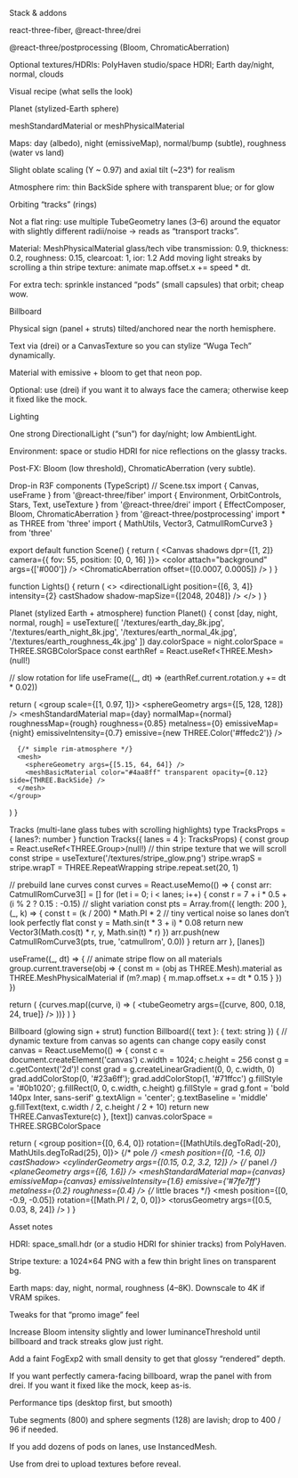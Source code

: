 Stack & addons

react-three-fiber, @react-three/drei

@react-three/postprocessing (Bloom, ChromaticAberration)

Optional textures/HDRIs: PolyHaven studio/space HDRI; Earth day/night, normal, clouds

Visual recipe (what sells the look)

Planet (stylized-Earth sphere)

meshStandardMaterial or meshPhysicalMaterial

Maps: day (albedo), night (emissiveMap), normal/bump (subtle), roughness (water vs land)

Slight oblate scaling (Y ~ 0.97) and axial tilt (~23°) for realism

Atmosphere rim: thin BackSide sphere with transparent blue; or <EffectComposer><Bloom/></EffectComposer> for glow

Orbiting “tracks” (rings)

Not a flat ring: use multiple TubeGeometry lanes (3–6) around the equator with slightly different radii/noise → reads as “transport tracks”.

Material: MeshPhysicalMaterial glass/tech vibe
transmission: 0.9, thickness: 0.2, roughness: 0.15, clearcoat: 1, ior: 1.2
Add moving light streaks by scrolling a thin stripe texture: animate map.offset.x += speed * dt.

For extra tech: sprinkle instanced “pods” (small capsules) that orbit; cheap wow.

Billboard

Physical sign (panel + struts) tilted/anchored near the north hemisphere.

Text via <Text> (drei) or a CanvasTexture so you can stylize “Wuga Tech” dynamically.

Material with emissive + bloom to get that neon pop.

Optional: use <Billboard> (drei) if you want it to always face the camera; otherwise keep it fixed like the mock.

Lighting

One strong DirectionalLight (“sun”) for day/night; low AmbientLight.

Environment: space or studio HDRI for nice reflections on the glassy tracks.

Post-FX: Bloom (low threshold), ChromaticAberration (very subtle).

Drop-in R3F components (TypeScript)
// Scene.tsx
import { Canvas, useFrame } from '@react-three/fiber'
import { Environment, OrbitControls, Stars, Text, useTexture } from '@react-three/drei'
import { EffectComposer, Bloom, ChromaticAberration } from '@react-three/postprocessing'
import * as THREE from 'three'
import { MathUtils, Vector3, CatmullRomCurve3 } from 'three'

export default function Scene() {
  return (
    <Canvas shadows dpr={[1, 2]} camera={{ fov: 55, position: [0, 0, 16] }}>
      <color attach="background" args={['#000']} />
      <Lights />
      <Environment files="/hdris/space_small.hdr" intensity={0.7} />
      <Stars radius={200} depth={50} count={5000} factor={3} saturation={0} fade />
      <group rotation-x={MathUtils.degToRad(23.5)}>
        <Planet />
        <Tracks lanes={5} />
        <Billboard text="Wuga Tech" />
      </group>
      <OrbitControls enablePan={false} minDistance={10} maxDistance={40} />
      <EffectComposer>
        <Bloom mipmapBlur intensity={0.8} luminanceThreshold={0.35} />
        <ChromaticAberration offset={[0.0007, 0.0005]} />
      </EffectComposer>
    </Canvas>
  )
}

function Lights() {
  return (
    <>
      <directionalLight position={[6, 3, 4]} intensity={2} castShadow shadow-mapSize={[2048, 2048]} />
      <ambientLight intensity={0.05} />
    </>
  )
}

Planet (stylized Earth + atmosphere)
function Planet() {
  const [day, night, normal, rough] = useTexture([
    '/textures/earth_day_8k.jpg',
    '/textures/earth_night_8k.jpg',
    '/textures/earth_normal_4k.jpg',
    '/textures/earth_roughness_4k.jpg'
  ])
  day.colorSpace = night.colorSpace = THREE.SRGBColorSpace
  const earthRef = React.useRef<THREE.Mesh>(null!)

  // slow rotation for life
  useFrame((_, dt) => (earthRef.current.rotation.y += dt * 0.02))

  return (
    <group scale={[1, 0.97, 1]}>
      <mesh ref={earthRef} castShadow receiveShadow>
        <sphereGeometry args={[5, 128, 128]} />
        <meshStandardMaterial
          map={day}
          normalMap={normal}
          roughnessMap={rough}
          roughness={0.85}
          metalness={0}
          emissiveMap={night}
          emissiveIntensity={0.7}
          emissive={new THREE.Color('#ffedc2')}
        />
      </mesh>

      {/* simple rim-atmosphere */}
      <mesh>
        <sphereGeometry args={[5.15, 64, 64]} />
        <meshBasicMaterial color="#4aa8ff" transparent opacity={0.12} side={THREE.BackSide} />
      </mesh>
    </group>
  )
}

Tracks (multi-lane glass tubes with scrolling highlights)
type TracksProps = { lanes?: number }
function Tracks({ lanes = 4 }: TracksProps) {
  const group = React.useRef<THREE.Group>(null!)
  // thin stripe texture that we will scroll
  const stripe = useTexture('/textures/stripe_glow.png')
  stripe.wrapS = stripe.wrapT = THREE.RepeatWrapping
  stripe.repeat.set(20, 1)

  // prebuild lane curves
  const curves = React.useMemo(() => {
    const arr: CatmullRomCurve3[] = []
    for (let i = 0; i < lanes; i++) {
      const r = 7 + i * 0.5 + (i % 2 ? 0.15 : -0.15) // slight variation
      const pts = Array.from({ length: 200 }, (_, k) => {
        const t = (k / 200) * Math.PI * 2
        // tiny vertical noise so lanes don’t look perfectly flat
        const y = Math.sin(t * 3 + i) * 0.08
        return new Vector3(Math.cos(t) * r, y, Math.sin(t) * r)
      })
      arr.push(new CatmullRomCurve3(pts, true, 'catmullrom', 0.0))
    }
    return arr
  }, [lanes])

  useFrame((_, dt) => {
    // animate stripe flow on all materials
    group.current.traverse(obj => {
      const m = (obj as THREE.Mesh).material as THREE.MeshPhysicalMaterial
      if (m?.map) { m.map.offset.x += dt * 0.15 }
    })
  })

  return (
    <group ref={group}>
      {curves.map((curve, i) => (
        <mesh key={i} castShadow receiveShadow>
          <tubeGeometry args={[curve, 800, 0.18, 24, true]} />
          <meshPhysicalMaterial
            transmission={0.9}
            thickness={0.25}
            roughness={0.15}
            clearcoat={1}
            clearcoatRoughness={0.1}
            ior={1.2}
            map={stripe}
            transparent
            envMapIntensity={1.2}
          />
        </mesh>
      ))}
    </group>
  )
}

Billboard (glowing sign + strut)
function Billboard({ text }: { text: string }) {
  // dynamic texture from canvas so agents can change copy easily
  const canvas = React.useMemo(() => {
    const c = document.createElement('canvas')
    c.width = 1024; c.height = 256
    const g = c.getContext('2d')!
    const grad = g.createLinearGradient(0, 0, c.width, 0)
    grad.addColorStop(0, '#23a6ff'); grad.addColorStop(1, '#71ffcc')
    g.fillStyle = '#0b1020'; g.fillRect(0, 0, c.width, c.height)
    g.fillStyle = grad
    g.font = 'bold 140px Inter, sans-serif'
    g.textAlign = 'center'; g.textBaseline = 'middle'
    g.fillText(text, c.width / 2, c.height / 2 + 10)
    return new THREE.CanvasTexture(c)
  }, [text])
  canvas.colorSpace = THREE.SRGBColorSpace

  return (
    <group position={[0, 6.4, 0]} rotation={[MathUtils.degToRad(-20), MathUtils.degToRad(25), 0]}>
      {/* pole */}
      <mesh position={[0, -1.6, 0]} castShadow>
        <cylinderGeometry args={[0.15, 0.2, 3.2, 12]} />
        <meshStandardMaterial metalness={0.9} roughness={0.3} color="#9fb2c8" />
      </mesh>
      {/* panel */}
      <mesh castShadow>
        <planeGeometry args={[6, 1.6]} />
        <meshStandardMaterial
          map={canvas}
          emissiveMap={canvas}
          emissiveIntensity={1.6}
          emissive={'#7fe7ff'}
          metalness={0.2}
          roughness={0.4}
        />
      </mesh>
      {/* little braces */}
      <mesh position={[0, -0.9, -0.05]} rotation={[Math.PI / 2, 0, 0]}>
        <torusGeometry args={[0.5, 0.03, 8, 24]} />
        <meshStandardMaterial metalness={0.8} roughness={0.3} color="#9fb2c8" />
      </mesh>
    </group>
  )
}

Asset notes

HDRI: space_small.hdr (or a studio HDRI for shinier tracks) from PolyHaven.

Stripe texture: a 1024×64 PNG with a few thin bright lines on transparent bg.

Earth maps: day, night, normal, roughness (4–8K). Downscale to 4K if VRAM spikes.

Tweaks for that “promo image” feel

Increase Bloom intensity slightly and lower luminanceThreshold until billboard and track streaks glow just right.

Add a faint FogExp2 with small density to get that glossy “rendered” depth.

If you want perfectly camera-facing billboard, wrap the panel with <Billboard> from drei. If you want it fixed like the mock, keep as-is.

Performance tips (desktop first, but smooth)

Tube segments (800) and sphere segments (128) are lavish; drop to 400 / 96 if needed.

If you add dozens of pods on lanes, use InstancedMesh.

Use <Preload all /> from drei to upload textures before reveal.